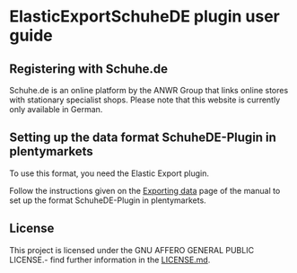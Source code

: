 
# ElasticExportSchuheDE plugin user guide

<div class="container-toc"></div>

## Registering with Schuhe.de

Schuhe.de is an online platform by the ANWR Group that links online stores with stationary specialist shops. Please note that this website is currently only available in German.

## Setting up the data format SchuheDE-Plugin in plentymarkets

To use this format, you need the Elastic Export plugin.

Follow the instructions given on the [Exporting data](https://www.plentymarkets.co.uk/manual/data-exchange/exporting-data/#4) page of the manual to set up the format SchuheDE-Plugin in plentymarkets.

## License

This project is licensed under the GNU AFFERO GENERAL PUBLIC LICENSE.- find further information in the [LICENSE.md](https://github.com/plentymarkets/plugin-elastic-export-schuhe-de/blob/master/LICENSE.md).
